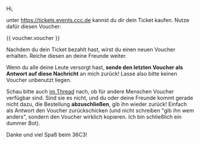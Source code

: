 Hi,

unter https://tickets.events.ccc.de kannst du dir dein Ticket kaufen. Nutze dafür diesen Voucher:

{{ voucher.voucher }}

Nachdem du dein Ticket bezahlt hast, wirst du einen neuen Voucher erhalten. Reiche diesen an deine Freunde weiter.

Wenn du alle deine Leute versorgt hast, **sende den letzten Voucher als Antwort auf diese Nachricht** an mich zurück!
Lasse also bitte keinen Voucher unbenutzt liegen.

Schau bitte auch [im Thread](https://forum.flipdot.org/t/voucher-36c3/3432/4) nach, ob für andere Menschen Voucher
verfügbar sind. Sind sie es nicht, und du oder deine Freunde kommt gerade nicht dazu, die Bestellung **abzuschließen**,
gib ihn wieder zurück! Einfach als Antwort den Voucher zurückschicken (und nicht schreiben "gib ihn wem anders",
sondern den Voucher wirklich kopieren. Ich bin schließlich ein dummer Bot).

Danke und viel Spaß beim 36C3!